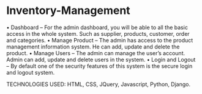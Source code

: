 # Inventory-Management
•	Dashboard – For the admin dashboard, you will be able to all the basic access in the whole system. Such as supplier, products, customer, order and categories.
•	Manage Product – The admin has access to the product management information system. He can add, update and delete the product.
•	Manage Users – The admin can manage the user’s account. Admin can add, update and delete users in the system.
•	Login and Logout – By default one of the security features of this system is the secure login and logout system.

TECHNOLOGIES USED: HTML, CSS, JQuery, Javascript,
Python, Django.
